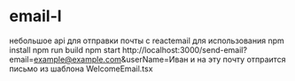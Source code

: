 # email-l
небольшое api для отправки почты с reactemail
для использования 
npm install
npm run build
npm start
 http://localhost:3000/send-email?email=example@example.com&userName=Иван
и на эту почту отпраится письмо из шаблона WelcomeEmail.tsx
